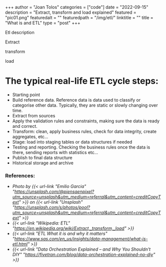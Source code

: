 +++
author = "Joan Tolos"
categories = ["code"]
date = "2022-09-15"
description = "Extract, transform and load explained"
featured = "pic01.png"
featuredalt = ""
featuredpath = "/img/etl/"
linktitle = ""
title = "What is and ETL"
type = "post"
+++

Etl description

Extract

transform

load

# The typical real-life ETL cycle steps:

* Starting point
* Build reference data. Reference data is data used to classify or categorise other data. Typically, they are static or slowly changing over time.
* Extract from sources
* Apply the validation rules and constraints, making sure the data is ready and correct.
* Transform: clean, apply business rules, check for data integrity, create aggregates, etc...
* Stage: load into staging tables or data structures if needed
* Testing and reporting. Checking the business rules once the data is there, sending reports with statistics etc...
* Publish to final data structure
* Historical storage and archive

### References:
* _Photo by {{< url-link "Emilio Garcia" "https://unsplash.com/@piensaenpixel?utm_source=unsplash&utm_medium=referral&utm_content=creditCopyText" >}} on {{< url-link "Unsplash" "https://unsplash.com/s/photos/pool?utm_source=unsplash&utm_medium=referral&utm_content=creditCopyText" >}}_
* _{{< url-link "Wikipedia: ETL" "https://en.wikipedia.org/wiki/Extract,_transform,_load" >}}_
* _{{< url-link "ETL What it is and why it matters" "https://www.sas.com/en_us/insights/data-management/what-is-etl.html" >}}_
* _{{< url-link "Data Orchestration Explained – and Why You Shouldn't DIY" "https://fivetran.com/blog/data-orchestration-explained-no-diy" >}}_

